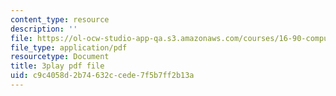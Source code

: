 ```yaml
---
content_type: resource
description: ''
file: https://ol-ocw-studio-app-qa.s3.amazonaws.com/courses/16-90-computational-methods-in-aerospace-engineering-spring-2014/c9c4058d2b74632ccede7f5b7ff2b13a_FAKkYN2k_uk.pdf
file_type: application/pdf
resourcetype: Document
title: 3play pdf file
uid: c9c4058d-2b74-632c-cede-7f5b7ff2b13a
---
```


